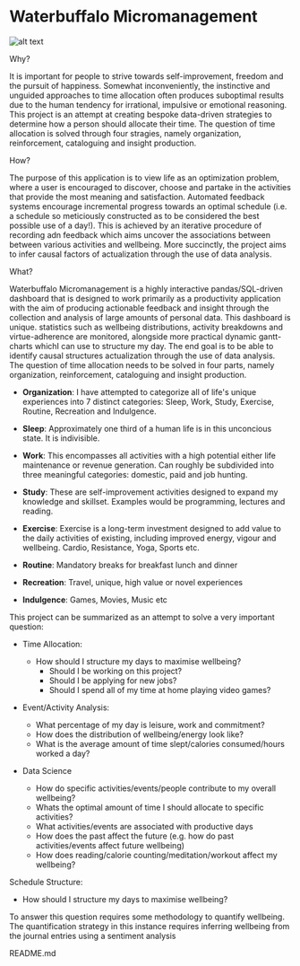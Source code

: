 # Waterbuffalo Micromanagement

![alt text](https://github.com/waterbuffalo13/Waterbuffalo-Micromanagement/blob/master/screenshot.PNG)

Why?


It is important for people to strive towards self-improvement, freedom and the pursuit of happiness. Somewhat inconveniently, the instinctive and unguided approaches to time allocation often produces suboptimal results due to the human tendency for irrational, impulsive or emotional reasoning. This project is an attempt at creating bespoke data-driven strategies to determine how a person should allocate their time. The question of time allocation is solved through four stragies, namely organization, reinforcement, cataloguing and insight production.

How?


The purpose of this application is to view life as an optimization problem, where a user is encouraged to discover, choose and partake in the activities that provide the most meaning and satisfaction. Automated feedback systems encourage incremental progress towards an optimal schedule (i.e. a schedule so meticiously constructed as to be considered the best possible use of a day!). This is achieved by an iterative procedure of recording adn feedback which aims uncover the associations between between various activities and wellbeing. More succinctly, the project aims to infer causal factors of actualization through the use of data analysis. 

What?


Waterbuffalo Micromanagement is a highly interactive pandas/SQL-driven dashboard that is designed to work primarily as a productivity application with the aim of producing actionable feedback and insight through the collection and analysis of large amounts of personal data. This dashboard is unique. statistics such as wellbeing distributions, activity breakdowns and virtue-adherence are monitored, alongside more practical dynamic gantt-charts whichI can use to structure my day. The end goal is to be able to identify causal structures actualization through the use of data analysis. The question of time allocation needs to be solved in four parts, namely organization, reinforcement, cataloguing and insight production.

- **Organization**: I have attempted to categorize all of life's unique experiences into 7 distinct categories: Sleep, Work, Study, Exercise, Routine, Recreation and Indulgence.

- **Sleep**: Approximately one third of a human life is in this unconcious state. It is indivisible.

- **Work**: This encompasses all activities with a high potential either life maintenance or revenue generation. Can roughly be subdivided into three meaningful categories: domestic, paid and job hunting. 

- **Study**: These are self-improvement activities designed to expand my knowledge and skillset. Examples would be programming, lectures and reading.

- **Exercise**: Exercise is a long-term investment designed to add value to the daily activities of existing, including improved energy, vigour and wellbeing. Cardio, Resistance, Yoga, Sports etc.

- **Routine**: Mandatory breaks for breakfast lunch and dinner

- **Recreation**: Travel, unique, high value or novel experiences 

- **Indulgence**: Games, Movies, Music etc

This project can be summarized as an attempt to solve a very important question: 
- Time Allocation: 
  -	How should I structure my days to maximise wellbeing?
    - Should I be working on this project? 
    - Should I be applying for new jobs? 
    - Should I spend all of my time at home playing video games? 
- Event/Activity Analysis:
  -	What percentage of my day is leisure, work and commitment?
  - How does the distribution of wellbeing/energy look like?
  - What is the average amount of time slept/calories consumed/hours worked a day?
  
- Data Science
  - How do specific activities/events/people contribute to my overall wellbeing?
  - Whats the optimal amount of time I should allocate to specific activities? 
  - What activities/events are associated with productive days
  - How does the past affect the future (e.g. how do past activities/events affect future wellbeing)
  - How does reading/calorie counting/meditation/workout affect my wellbeing?


Schedule Structure:
-	How should I structure my days to maximise wellbeing?



To answer this question requires some methodology to quantify wellbeing. The quantification strategy in this instance requires inferring wellbeing from the journal entries using a sentiment analysis


README.md